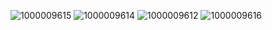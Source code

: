 ![1000009615](https://github.com/sarfraz1k/CryptoView/assets/147593250/c05dc6b7-81f3-4b28-9cfb-9eb8d79c5791)
![1000009614](https://github.com/sarfraz1k/CryptoView/assets/147593250/8390f49f-01b5-4eaf-b7a7-fb086534d943)
![1000009612](https://github.com/sarfraz1k/CryptoView/assets/147593250/58b2e15b-8664-4777-b1bc-051e42a456a0)
![1000009616](https://github.com/sarfraz1k/CryptoView/assets/147593250/c6116b9a-6112-42df-9e7f-778ce89365f9)
